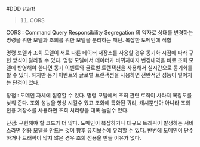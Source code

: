 #DDD start!

>11. CORS

CORS : Command Query Responsibility Segregation 의 약자로 상태를 변경하는 명령을 위한 모델과 조회를 위한 모델을 분리하는 패턴. 복잡한 도메인에 적합

명령 보델과 조회 모델이 서로 다른 데이터 저장소를 사용할 경우 동기화 시점에 따라 구현 방식이 달라질 수 있다. 
명령 모델에서 데이터가 바뀌자마자 변경내역을 바로 조회 모델에 반영해야 한다면 동기 이벤트와 글로벌 트랜잭션을 사용해서 실시간으로 동기화를 할 수 있다.
하지만 동기 이벤트와 글로벌 트랜잭션을 사용하면 전반적인 성능이 떨어지는 단점이 있다.

장점 : 도메인 자체에 집중할 수 있다. 명령 모델에서 조히 관련 로직이 사라져 복잡도를 낮춰 준다. 
조회 성능을 향상 시킬수 있고 조회에 특화된 쿼리, 캐시뿐만아 아니라 조회 전용 저장소를 사용하면 조회 처리량을 대폭 늘릴수 있다.

단점: 구현해야 할 코드가 더 많다. 
도메인이 복잡하거나 대규모 트래픽이 발생하는 서비스라면 전용 모델을 만드는 것이 향후 유지보수에 유리할 수 있다. 
반변에 도메인이 단수하거나 트래픽이 많지 않은 경우 조회 전용울 만들 이유가 없다.
